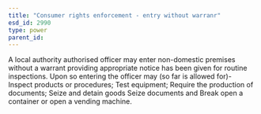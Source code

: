 ```yaml
---
title: "Consumer rights enforcement - entry without warranr"
esd_id: 2990
type: power
parent_id:  
---
```


A local authority authorised officer may enter non-domestic premises without a warrant providing appropriate notice has been given for routine inspections. 
Upon so entering the officer may (so far is allowed for)-
Inspect products or procedures;
Test equipment;
Require the production of documents;
Seize and detain goods
Seize documents and
Break open a container or open a vending machine.

